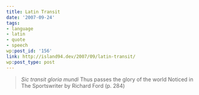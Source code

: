 ```yaml
---
title: Latin Transit
date: '2007-09-24'
tags:
- language
- latin
- quote
- speech
wp:post_id: '156'
link: http://island94.dev/2007/09/latin-transit/
wp:post_type: post
---
```


> _Sic transit gloria mundi_ Thus passes the glory of the world
Noticed in The Sportswriter by Richard Ford (p. 284)